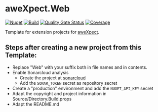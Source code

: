 # aweXpect.Web
[![Nuget](https://img.shields.io/nuget/v/aweXpect.Web)](https://www.nuget.org/packages/aweXpect.Web) 
[![Build](https://github.com/aweXpect/aweXpect.Web/actions/workflows/build.yml/badge.svg)](https://github.com/aweXpect/aweXpect.Web/actions/workflows/build.yml)
[![Quality Gate Status](https://sonarcloud.io/api/project_badges/measure?project=aweXpect_aweXpect.Web&metric=alert_status)](https://sonarcloud.io/summary/new_code?id=aweXpect_aweXpect.Web)
[![Coverage](https://sonarcloud.io/api/project_badges/measure?project=aweXpect_aweXpect.Web&metric=coverage)](https://sonarcloud.io/summary/new_code?id=aweXpect_aweXpect.Web)

Template for extension projects for [aweXpect](https://github.com/aweXpect/aweXpect).  

## Steps after creating a new project from this Template:

- Replace "Web" with your suffix both in file names and in contents.
- Enable Sonarcloud analysis
  - Create the project at [sonarcloud](https://sonarcloud.io/projects/create)
  - Add the `SONAR_TOKEN` secret as repository secret
- Create a "production" environment and add the `NUGET_API_KEY` secret
- Adapt the copyright and project information in Source/Directory.Build.props
- Adapt the README.md
